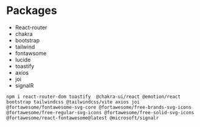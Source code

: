# Packages 

- React-router
- chakra
- bootstrap
- tailwind
- fontawsome
- lucide
- toastify
- axios
- joi
- signalR

``npm i react-router-dom toastify  @chakra-ui/react @emotion/react bootstrap tailwindcss @tailwindcss/vite axios joi  @fortawesome/fontawesome-svg-core @fortawesome/free-brands-svg-icons  @fortawesome/free-regular-svg-icons @fortawesome/free-solid-svg-icons @fortawesome/react-fontawesome@latest @microsoft/signalr   ``
